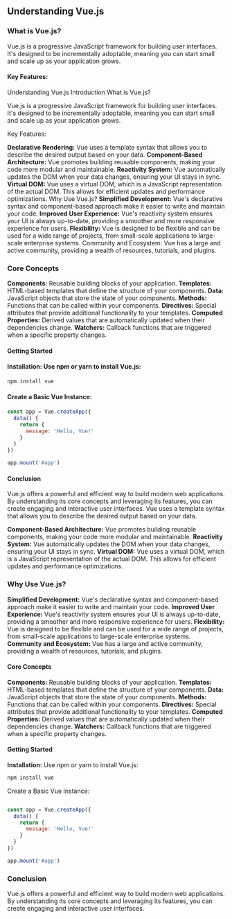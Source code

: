 ## Understanding Vue.js

### What is Vue.js?

Vue.js is a progressive JavaScript framework for building user interfaces. It's designed to be incrementally adoptable, meaning you can start small and scale up as your application grows.

#### Key Features:

Understanding Vue.js
Introduction
What is Vue.js?

Vue.js is a progressive JavaScript framework for building user interfaces. It's designed to be incrementally adoptable, meaning you can start small and scale up as your application grows.

Key Features:

**Declarative Rendering:** Vue uses a template syntax that allows you to describe the desired output based on your data.
**Component-Based Architecture:** Vue promotes building reusable components, making your code more modular and maintainable.
**Reactivity System:** Vue automatically updates the DOM when your data changes, ensuring your UI stays in sync.
**Virtual DOM:** Vue uses a virtual DOM, which is a JavaScript representation of the actual DOM. This allows for efficient updates and performance optimizations.
Why Use Vue.js?
**Simplified Development:** Vue's declarative syntax and component-based approach make it easier to write and maintain your code.
**Improved User Experience:** Vue's reactivity system ensures your UI is always up-to-date, providing a smoother and more responsive experience for users.
**Flexibility:** Vue is designed to be flexible and can be used for a wide range of projects, from small-scale applications to large-scale enterprise systems.
Community and Ecosystem: Vue has a large and active community, providing a wealth of resources, tutorials, and plugins.

### Core Concepts
**Components:** Reusable building blocks of your application.
**Templates:** HTML-based templates that define the structure of your components.
**Data:** JavaScript objects that store the state of your components.
**Methods:** Functions that can be called within your components.
**Directives:** Special attributes that provide additional functionality to your templates.
**Computed Properties:** Derived values that are automatically updated when their dependencies change.
**Watchers:** Callback functions that are triggered when a specific property changes.

#### Getting Started
#### Installation: Use npm or yarn to install Vue.js:

```Bash
npm install vue
```

#### Create a Basic Vue Instance:
```JavaScript
const app = Vue.createApp({
  data() {
    return {
      message: 'Hello, Vue!'
    }
  }
})

app.mount('#app')
```

#### Conclusion

Vue.js offers a powerful and efficient way to build modern web applications. By understanding its core concepts and leveraging its features, you can create engaging and interactive user interfaces. Vue uses a template syntax that allows you to describe the desired output based on your data.

**Component-Based Architecture:** Vue promotes building reusable components, making your code more modular and maintainable.
**Reactivity System:** Vue automatically updates the DOM when your data changes, ensuring your UI stays in sync.
**Virtual DOM:** Vue uses a virtual DOM, which is a JavaScript representation of the actual DOM. This allows for efficient updates and performance optimizations.

### Why Use Vue.js?
**Simplified Development:** Vue's declarative syntax and component-based approach make it easier to write and maintain your code.
**Improved User Experience:** Vue's reactivity system ensures your UI is always up-to-date, providing a smoother and more responsive experience for users.
**Flexibility:** Vue is designed to be flexible and can be used for a wide range of projects, from small-scale applications to large-scale enterprise systems.
**Community and Ecosystem:** Vue has a large and active community, providing a wealth of resources, tutorials, and plugins.

#### Core Concepts
**Components:** Reusable building blocks of your application.
**Templates:** HTML-based templates that define the structure of your components.
**Data:** JavaScript objects that store the state of your components.
**Methods:** Functions that can be called within your components.
**Directives:** Special attributes that provide additional functionality to your templates.
**Computed Properties:** Derived values that are automatically updated when their dependencies change.
**Watchers:** Callback functions that are triggered when a specific property changes.

#### Getting Started
**Installation:** Use npm or yarn to install Vue.js:

```Bash
npm install vue
```

Create a Basic Vue Instance:
```JavaScript

const app = Vue.createApp({
  data() {
    return {
      message: 'Hello, Vue!'
    }
  }
})

app.mount('#app')

```

### Conclusion

Vue.js offers a powerful and efficient way to build modern web applications. By understanding its core concepts and leveraging its features, you can create engaging and interactive user interfaces.